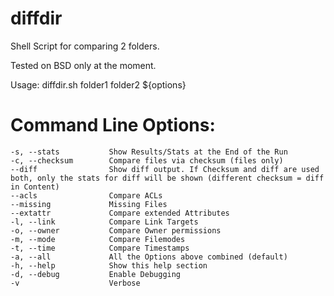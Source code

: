 # diffdir
Shell Script for comparing 2 folders. 

Tested on BSD only at the moment. 

Usage: diffdir.sh folder1 folder2 ${options}

# Command Line Options:
    -s, --stats           Show Results/Stats at the End of the Run
    -c, --checksum        Compare files via checksum (files only)
    --diff                Show diff output. If Checksum and diff are used both, only the stats for diff will be shown (different checksum = diff in Content)
    --acls                Compare ACLs
    --missing             Missing Files
    --extattr             Compare extended Attributes
    -l, --link            Compare Link Targets
    -o, --owner           Compare Owner permissions
    -m, --mode            Compare Filemodes
    -t, --time            Compare Timestamps
    -a, --all             All the Options above combined (default)        
    -h, --help            Show this help section
    -d, --debug           Enable Debugging
    -v                    Verbose
